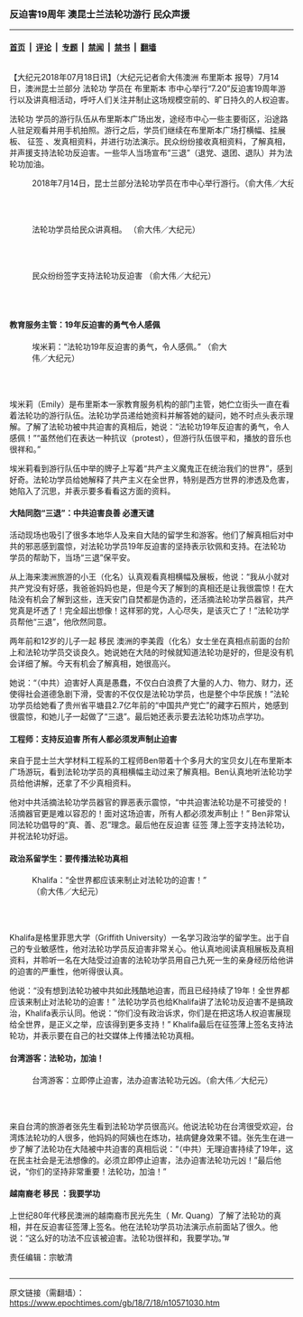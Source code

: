 ### 反迫害19周年 澳昆士兰法轮功游行 民众声援

---

#### [首页](../../../..?n10571030) &nbsp;|&nbsp; [评论](../../../../../epoch-comment?n10571030) &nbsp;|&nbsp; [专题](../../../../../epoch-special?n10571030) &nbsp;|&nbsp; [禁闻](../../../../../epoch-news?n10571030) &nbsp;|&nbsp; [禁书](../../../../../books?n10571030) &nbsp;|&nbsp; [翻墙](https://github.com/gfw-breaker/nogfw/blob/master/README.md?n10571030)


<div class="column" id="artbody" itemprop="articleBody">
 <!-- article content begin -->
 <p>
  【大纪元2018年07月18日讯】（大纪元记者俞大伟澳洲
  <ok href="https://www.epochtimes.com/gb/tag/%E5%B8%83%E9%87%8C%E6%96%AF%E6%9C%AC.html">
   布里斯本
  </ok>
  报导）7月14日，澳洲昆士兰部分
  <ok href="https://www.epochtimes.com/gb/tag/%E6%B3%95%E8%BD%AE%E5%8A%9F.html">
   法轮功
  </ok>
  学员在
  <ok href="https://www.epochtimes.com/gb/tag/%E5%B8%83%E9%87%8C%E6%96%AF%E6%9C%AC.html">
   布里斯本
  </ok>
  市中心举行“7.20”反迫害19周年游行以及讲真相活动，呼吁人们关注并制止这场规模空前的、旷日持久的人权迫害。
 </p>
 <p>
  <ok href="https://www.epochtimes.com/gb/tag/%E6%B3%95%E8%BD%AE%E5%8A%9F.html">
   法轮功
  </ok>
  学员的游行队伍从布里斯本广场出发，途经市中心一些主要街区，沿途路人驻足观看并用手机拍照。游行之后，学员们继续在布里斯本广场打横幅、挂展板、
  <ok href="https://www.epochtimes.com/gb/tag/%E5%BE%81%E7%AD%BE.html">
   征签
  </ok>
  、发真相资料，并进行功法演示。民众纷纷接收真相资料，了解真相，并声援支持法轮功反迫害。一些华人当场宣布“三退”（退党、退团、退队）并为法轮功加油。
 </p>
 <figure aria-describedby="caption-attachment-10571223" class="wp-caption aligncenter" id="attachment_10571223" style="width: 496px">
  <ok href="https://i.epochtimes.com/assets/uploads/2018/07/5-25.jpg" target="_blank">
   <img alt="" class="wp-image-10571223" src="https://i.epochtimes.com/assets/uploads/2018/07/5-25-600x450.jpg"/>
  </ok>
  <br/><figcaption class="wp-caption-text" id="caption-attachment-10571223">
   2018年7月14日，昆士兰部分法轮功学员在市中心举行游行。（俞大伟／大纪元）
  </figcaption><br/>
 </figure><br/>
 <figure aria-describedby="caption-attachment-10571228" class="wp-caption aligncenter" id="attachment_10571228" style="width: 491px">
  <ok href="https://i.epochtimes.com/assets/uploads/2018/07/2-60.jpg" target="_blank">
   <img alt="" class="wp-image-10571228" src="https://i.epochtimes.com/assets/uploads/2018/07/2-60-600x357.jpg"/>
  </ok>
  <br/><figcaption class="wp-caption-text" id="caption-attachment-10571228">
   法轮功学员给民众讲真相。 （俞大伟／大纪元）
  </figcaption><br/>
 </figure><br/>
 <figure aria-describedby="caption-attachment-10571635" class="wp-caption aligncenter" id="attachment_10571635" style="width: 491px">
  <ok href="https://i.epochtimes.com/assets/uploads/2018/07/7-4.jpg" target="_blank">
   <img alt="" class="wp-image-10571635" src="https://i.epochtimes.com/assets/uploads/2018/07/7-4-600x402.jpg"/>
  </ok>
  <br/><figcaption class="wp-caption-text" id="caption-attachment-10571635">
   民众纷纷签字支持法轮功反迫害 （俞大伟／大纪元）
  </figcaption><br/>
 </figure><br/>
 <h4>
  教育服务主管：19年反迫害的勇气令人感佩
 </h4>
 <figure aria-describedby="caption-attachment-10571214" class="wp-caption aligncenter" id="attachment_10571214" style="width: 348px">
  <ok href="https://i.epochtimes.com/assets/uploads/2018/07/6-10.jpg" target="_blank">
   <img alt="" class="wp-image-10571214" src="https://i.epochtimes.com/assets/uploads/2018/07/6-10-600x679.jpg"/>
  </ok>
  <br/><figcaption class="wp-caption-text" id="caption-attachment-10571214">
   埃米莉：“法轮功19年反迫害的勇气，令人感佩。” （俞大伟／大纪元）
  </figcaption><br/>
 </figure><br/>
 <p>
  埃米莉（Emily）是布里斯本一家教育服务机构的部门主管，她伫立街头一直在看着法轮功的游行队伍。法轮功学员递给她资料并解答她的疑问，她不时点头表示理解。了解了法轮功被中共迫害的真相后，她说：“法轮功19年反迫害的勇气，令人感佩！”“虽然他们在表达一种抗议（protest），但游行队伍很平和，播放的音乐也很祥和。”
 </p>
 <p>
  埃米莉看到游行队伍中举的牌子上写着“共产主义魔鬼正在统治我们的世界”，感到好奇。法轮功学员给她解释了共产主义在全世界，特别是西方世界的渗透及危害，她陷入了沉思，并表示要多看看这方面的资料。
 </p>
 <h4>
  大陆同胞“三退”：中共迫害良善 必遭天谴
 </h4>
 <p>
  活动现场也吸引了很多本地华人及来自大陆的留学生和游客。他们了解真相后对中共的邪恶感到震惊，对法轮功学员19年反迫害的坚持表示钦佩和支持。在法轮功学员的帮助下，当场“三退”保平安。
 </p>
 <p>
  从上海来澳洲旅游的小王（化名）认真观看真相横幅及展板，他说：“我从小就对共产党没有好感，我爸爸妈妈也是，但是今天了解到的真相还是让我很震惊！在大陆没有机会了解到这些，连天安门自焚都是伪造的，还活摘法轮功学员器官，共产党真是坏透了！完全超出想像！这样邪的党，人心尽失，是该灭亡了！”法轮功学员帮他“三退”，他欣然同意。
 </p>
 <p>
  两年前和12岁的儿子一起
  <ok href="https://www.epochtimes.com/gb/tag/%E7%A7%BB%E6%B0%91.html">
   移民
  </ok>
  澳洲的李美霞（化名）女士坐在真相点前面的台阶上和法轮功学员交谈良久。她说她在大陆的时候就知道法轮功是好的，但是没有机会详细了解。今天有机会了解真相，她很高兴。
 </p>
 <p>
  她说：“（中共）迫害好人真是愚蠢，不仅白白浪费了大量的人力、物力、财力，还使得社会道德急剧下滑，受害的不仅仅是法轮功学员，也是整个中华民族！”法轮功学员给她看了贵州省平塘县2.7亿年前的“中国共产党亡”的藏字石照片，她感到很震惊，和她儿子一起做了“三退”。最后她还表示要去法轮功炼功点学功。
 </p>
 <h4>
  工程师：支持反迫害 所有人都必须发声制止迫害
 </h4>
 <p>
  来自于昆士兰大学材料工程系的工程师Ben带着十个多月大的宝贝女儿在布里斯本广场游玩，看到法轮功学员的真相横幅主动过来了解真相。Ben认真地听法轮功学员给他讲解，还拿了不少真相资料。
 </p>
 <p>
  他对中共活摘法轮功学员器官的罪恶表示震惊，“中共迫害法轮功是不可接受的！活摘器官更是难以容忍的！面对这场迫害，所有人都必须发声制止！” Ben非常认同法轮功倡导的“真、善、忍”理念。最后他在反迫害
  <ok href="https://www.epochtimes.com/gb/tag/%E5%BE%81%E7%AD%BE.html">
   征签
  </ok>
  薄上签字支持法轮功，并祝法轮功好运。
 </p>
 <h4>
  政治系留学生：要传播法轮功真相
 </h4>
 <figure aria-describedby="caption-attachment-10571224" class="wp-caption aligncenter" id="attachment_10571224" style="width: 341px">
  <ok href="https://i.epochtimes.com/assets/uploads/2018/07/4-35.jpg" target="_blank">
   <img alt="" class="wp-image-10571224" src="https://i.epochtimes.com/assets/uploads/2018/07/4-35-600x800.jpg"/>
  </ok>
  <br/><figcaption class="wp-caption-text" id="caption-attachment-10571224">
   Khalifa：“全世界都应该来制止对法轮功的迫害！” （俞大伟／大纪元）
  </figcaption><br/>
 </figure><br/>
 <p>
  Khalifa是格里菲思大学（Griffith University）一名学习政治学的留学生。出于自己的专业敏感性，他对法轮功学员反迫害非常关心。他认真地阅读真相展板及真相资料，并聆听一名在大陆受过迫害的法轮功学员用自己九死一生的亲身经历给他讲的迫害的严重性，他听得很认真。
 </p>
 <p>
  他说：“没有想到法轮功被中共如此残酷地迫害，而且已经持续了19年！全世界都应该来制止对法轮功的迫害！” 法轮功学员也给Khalifa讲了法轮功反迫害不是搞政治，Khalifa表示认同。他说：“你们没有政治诉求，你们是在把这场人权迫害展现给全世界，是正义之举，应该得到更多支持！” Khalifa最后在征签薄上签名支持法轮功，并表示要在自己的社交媒体上传播法轮功真相。
 </p>
 <h4>
  台湾游客：法轮功，加油！
 </h4>
 <figure aria-describedby="caption-attachment-10571226" class="wp-caption aligncenter" id="attachment_10571226" style="width: 491px">
  <ok href="https://i.epochtimes.com/assets/uploads/2018/07/3-43.jpg" target="_blank">
   <img alt="" class="wp-image-10571226" src="https://i.epochtimes.com/assets/uploads/2018/07/3-43-600x451.jpg"/>
  </ok>
  <br/><figcaption class="wp-caption-text" id="caption-attachment-10571226">
   台湾游客：立即停止迫害，法办迫害法轮功元凶。（俞大伟／大纪元）
  </figcaption><br/>
 </figure><br/>
 <p>
  来自台湾的旅游者张先生看到法轮功学员很高兴。他说法轮功在台湾很受欢迎，台湾炼法轮功的人很多，他妈妈的阿姨也在炼功，袪病健身效果不错。张先生在进一步了解了法轮功在大陆被中共迫害的真相后说：“（中共）无理迫害持续了19年，这在民主社会是无法想像的。必须立即停止迫害，法办迫害法轮功元凶！”最后他说，“你们的坚持非常重要！法轮功，加油！”
 </p>
 <h4>
  越南裔老
  <ok href="https://www.epochtimes.com/gb/tag/%E7%A7%BB%E6%B0%91.html">
   移民
  </ok>
  ：我要学功
 </h4>
 <p>
  上世纪80年代移民澳洲的越南裔市民光先生（ Mr. Quang）了解了法轮功的真相，并在反迫害征签薄上签名。他在法轮功学员功法演示点前面站了很久。他说：“这么好的功法不应该被迫害。法轮功很祥和，我要学功。”#
 </p>
 <p>
  责任编辑：宗敏清
 </p>
 <!-- article content end -->
</div>


---

原文链接（需翻墙）：https://www.epochtimes.com/gb/18/7/18/n10571030.htm